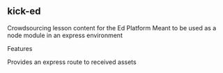 kick-ed
-------

Crowdsourcing lesson content for the Ed Platform
Meant to be used as a node module in an express environment 

Features

Provides an express route to received assets

